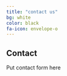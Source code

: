 ```yaml
---
title: "contact us"
bg: white
color: black
fa-icon: envelope-o
---
```


## Contact

Put contact form here